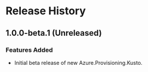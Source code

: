 # Release History

## 1.0.0-beta.1 (Unreleased)

### Features Added

- Initial beta release of new Azure.Provisioning.Kusto.